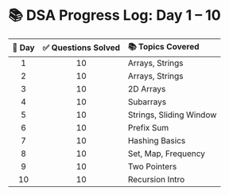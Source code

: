 # 📚 DSA Progress Log: Day 1 – 10

| 📆 Day | ✅ Questions Solved | 📚 Topics Covered       |
|:-----:|:-------------------:|:------------------------|
| 1     | 10                  | Arrays, Strings         |
| 2     | 10                  | Arrays, Strings         |
| 3     | 10                  | 2D Arrays               |
| 4     | 10                  | Subarrays               |
| 5     | 10                  | Strings, Sliding Window |
| 6     | 10                  | Prefix Sum              |
| 7     | 10                  | Hashing Basics          |
| 8     | 10                  | Set, Map, Frequency     |
| 9     | 10                  | Two Pointers            |
| 10    | 10                  | Recursion Intro         |
